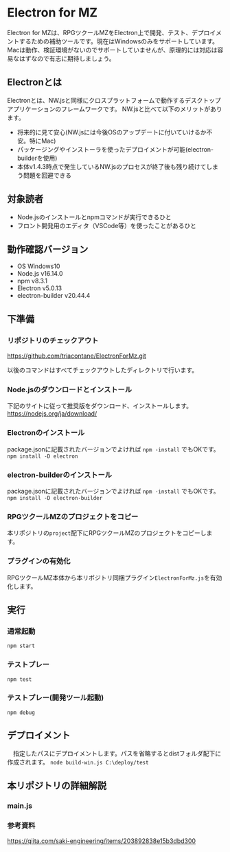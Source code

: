 # Electron for MZ
Electron for MZは、RPGツクールMZをElectron上で開発、テスト、デプロイメントするための補助ツールです。現在はWindowsのみをサポートしています。
Macは動作、検証環境がないのでサポートしていませんが、原理的には対応は容易なはずなので有志に期待しましょう。

## Electronとは
Electronとは、NW.jsと同様にクロスプラットフォームで動作するデスクトップアプリケーションのフレームワークです。
NW.jsと比べて以下のメリットがあります。

- 将来的に見て安心(NW.jsには今後OSのアップデートに付いていけるか不安。特にMac)
- パッケージングやインストーラを使ったデプロイメントが可能(electron-builderを使用)
- 本体v1.4.3時点で発生しているNW.jsのプロセスが終了後も残り続けてしまう問題を回避できる

## 対象読者
- Node.jsのインストールとnpmコマンドが実行できるひと
- フロント開発用のエディタ（VSCode等）を使ったことがあるひと

## 動作確認バージョン
- OS Windows10
- Node.js v16.14.0
- npm v8.3.1
- Electron v5.0.13
- electron-builder v20.44.4

## 下準備
### リポジトリのチェックアウト
<https://github.com/triacontane/ElectronForMz.git>

以後のコマンドはすべてチェックアウトしたディレクトリで行います。

### Node.jsのダウンロードとインストール
下記のサイトに従って推奨版をダウンロード、インストールします。
<https://nodejs.org/ja/download/>

### Electronのインストール
package.jsonに記載されたバージョンでよければ `npm -install` でもOKです。  
`npm install -D electron`

### electron-builderのインストール
package.jsonに記載されたバージョンでよければ `npm -install` でもOKです。  
`npm install -D electron-builder`

### RPGツクールMZのプロジェクトをコピー
本リポジトリの`project`配下にRPGツクールMZのプロジェクトをコピーします。

### プラグインの有効化
RPGツクールMZ本体から本リポジトリ同梱プラグイン`ElectronForMz.js`を有効化します。

## 実行
### 通常起動
`npm start`

### テストプレー
`npm test`

### テストプレー(開発ツール起動)
`npm debug`

## デプロイメント
　指定したパスにデプロイメントします。パスを省略するとdistフォルダ配下に作成されます。
`node build-win.js C:\deploy/test`

## 本リポジトリの詳細解説
### main.js



### 参考資料
<https://qiita.com/saki-engineering/items/203892838e15b3dbd300>
